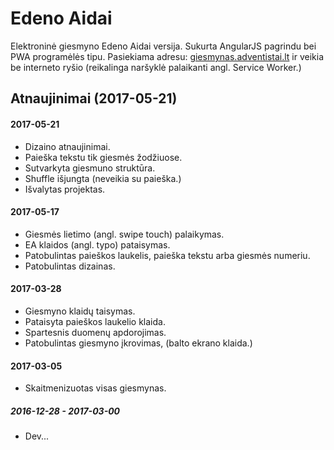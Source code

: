 # Edeno Aidai 

Elektroninė giesmyno Edeno Aidai versija. Sukurta AngularJS pagrindu bei PWA programėlės tipu. Pasiekiama adresu: [giesmynas.adventistai.lt](https://giesmynas.adventistai.lt/) ir veikia be interneto ryšio (reikalinga naršyklė palaikanti angl. Service Worker.)


## Atnaujinimai (2017-05-21)

#### 2017-05-21

- Dizaino atnaujinimai.
- Paieška tekstu tik giesmės žodžiuose.
- Sutvarkyta giesmuno struktūra.
- Shuffle išjungta (neveikia su paieška.)
- Išvalytas projektas.


#### 2017-05-17
	
- Giesmės lietimo (angl. swipe touch) palaikymas.
- EA klaidos (angl. typo) pataisymas.
- Patobulintas paieškos laukelis, paieška tekstu arba giesmės numeriu.
- Patobulintas dizainas.


#### 2017-03-28

- Giesmyno klaidų taisymas.
- Pataisyta paieškos laukelio klaida.
- Spartesnis duomenų apdorojimas.
- Patobulintas giesmyno įkrovimas, (balto ekrano klaida.)

#### 2017-03-05

- Skaitmenizuotas visas giesmynas.

##### 2016-12-28 - 2017-03-00

- Dev...
